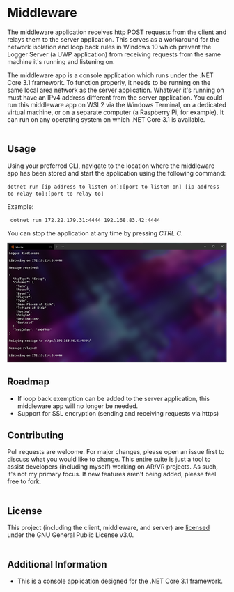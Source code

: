 # Middleware
The middleware application receives http POST requests from the client and relays them to the server application. This serves as a workaround for the network isolation and loop back rules in Windows 10 which prevent the Logger Server (a UWP application) from receiving requests from the same machine it's running and listening on. 

The middleware app is a console application which runs under the .NET Core 3.1 framework. To function properly, it needs to be running on the same local area network as the server application. Whatever it's running on must have an IPv4 address different from the server application. You could run this middleware app on WSL2 via the Windows Terminal, on a dedicated virtual machine, or on a separate computer (a Raspberry Pi, for example). It can run on any operating system on which .NET Core 3.1 is available.
<br />
<br />

## Usage
Using your preferred CLI, navigate to the location where the middleware app has been stored and start the application using the following command:
```dos
dotnet run [ip address to listen on]:[port to listen on] [ip address to relay to]:[port to relay to]
```
Example:
```dos
 dotnet run 172.22.179.31:4444 192.168.83.42:4444
```
You can stop the application at any time by pressing *CTRL C*.

<img src="https://github.com/torynfarr/logger/blob/master/docs/images/middleware-relaying-messages.png" width="800">

## Roadmap
- If loop back exemption can be added to the server application, this middleware app will no longer be needed.
- Support for SSL encryption (sending and receiving requests via https)

## Contributing
Pull requests are welcome. For major changes, please open an issue first to discuss what you would like to change. This entire suite is just a tool to assist developers (including myself) working on AR/VR projects. As such, it's not my primary focus. If new features aren't being added, please feel free to fork.
<br />
<br />

## License
This project (including the client, middleware, and server) are [licensed](https://github.com/torynfarr/logger/blob/master/LICENSE) under the GNU General Public License v3.0.
<br />
<br />

## Additional Information

- This is a console application designed for the .NET Core 3.1 framework.